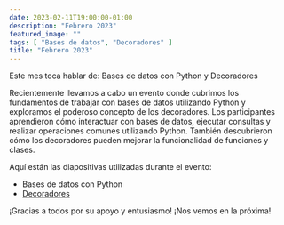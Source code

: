 ```yaml
---
date: 2023-02-11T19:00:00-01:00
description: "Febrero 2023"
featured_image: ""
tags: [ "Bases de datos", "Decoradores" ]
title: "Febrero 2023"
---
```


Este mes toca hablar de: Bases de datos con Python y Decoradores

Recientemente llevamos a cabo un evento donde cubrimos los fundamentos de trabajar con bases de
datos utilizando Python y exploramos el poderoso concepto de los decoradores. Los participantes
aprendieron cómo interactuar con bases de datos, ejecutar consultas y realizar operaciones comunes
utilizando Python. También descubrieron cómo los decoradores pueden mejorar la funcionalidad de
funciones y clases.

Aquí están las diapositivas utilizadas durante el evento:

- Bases de datos con Python
- [Decoradores](/resources/2023/02/Decorators-tech-talk-Python-Coruna.pdf)

¡Gracias a todos por su apoyo y entusiasmo! ¡Nos vemos en la próxima!
